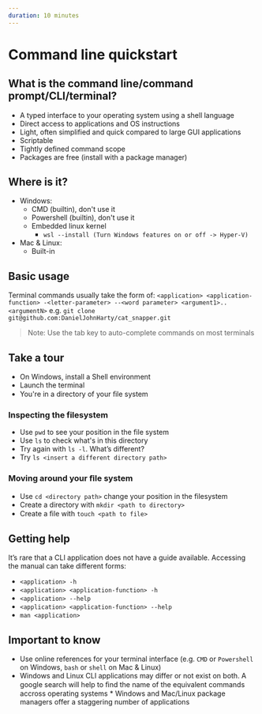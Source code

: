 ```yaml
---
duration: 10 minutes
---
```


# Command line quickstart

## What is the command line/command prompt/CLI/terminal?

* A typed interface to your operating system using a shell language
* Direct access to applications and OS instructions
* Light, often simplified and quick compared to large GUI applications
* Scriptable
* Tightly defined command scope
* Packages are free (install with a package manager)

## Where is it?

* Windows:
  * CMD (builtin), don't use it
  * Powershell (builtin), don't use it
  * Embedded linux kernel
    * `wsl --install (Turn Windows features on or off -> Hyper-V)`
* Mac & Linux:
  * Built-in

## Basic usage

Terminal commands usually take the form of: `<application> <application-function> -<letter-parameter> --<word parameter> <argument1>..<argumentN>`
e.g. `git clone git@github.com:DanielJohnHarty/cat_snapper.git`

> Note: Use the tab key to auto-complete commands on most terminals

## Take a tour

* On Windows, install a Shell environment
* Launch the terminal
* You're in a directory of your ﬁle system

### Inspecting the filesystem

* Use `pwd` to see your position in the file system
* Use `ls` to check what's in this directory
* Try again with `ls -l`. What’s different?
* Try `ls <insert a different directory path>`

### Moving around your ﬁle system

* Use `cd <directory path>` change your position in the filesystem
* Create a directory with `mkdir <path to directory>`
* Create a ﬁle with `touch <path to file>`

## Getting help

It’s rare that a CLI application does not have a guide available. Accessing the manual can take different
forms:

* `<application> -h`
* `<application> <application-function> -h`
* `<application> --help`
* `<application> <application-function> --help`
* `man <application>`

## Important to know

* Use online references for your terminal interface (e.g. `CMD` or `Powershell` on Windows, `bash` or `shell` on Mac & Linux)
* Windows and Linux CLI applications may differ or not exist on both. A google search will help to ﬁnd the name of the equivalent commands accross operating systems  * Windows and Mac/Linux package managers offer a staggering number of applications

